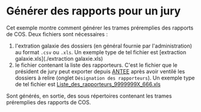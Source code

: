 # Générer des rapports pour un jury

Cet exemple montre comment générer les trames préremplies des rapports de COS. Deux fichiers sont nécessaires :

1. l'extration galaxie des dossiers (en général fournie par l'administration) au format `.csv` ou `.xls`. 
   Un exemple type de tel fichier est [extraction galaxie.xls](./extraction galaxie.xls)
2. le fichier contenant la liste des rapporteurs. C'est le fichier que le président de jury peut exporter
   depuis [ANTEE](https://galaxie.enseignementsup-recherche.gouv.fr/antares/jur/index.jsp) après avoir ventilé les dossiers à relire (onglet `Désignation des rapporteurs`). 
   Un exemple type de tel fichier est [Liste_des_rapporteurs_9999999X_666.xls](./Liste_des_rapporteurs_9999999X_666.xls)

Sont générés, en sortie, des sous répertoires contenant les trames préremplies des rapports de COS.
